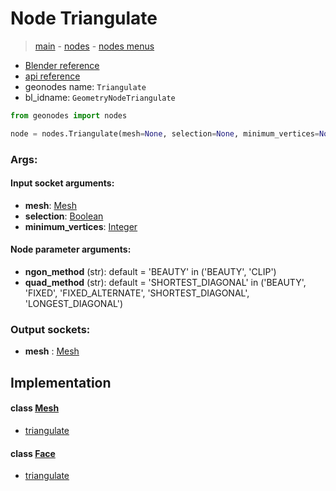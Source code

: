# Node Triangulate

> [main](../structure.md) - [nodes](nodes.md) - [nodes menus](nodes_menus.md)

- [Blender reference](https://docs.blender.org/manual/en/latest/modeling/geometry_nodes/mesh/triangulate.html)
- [api reference](https://docs.blender.org/api/current/bpy.types.GeometryNodeTriangulate.html)
- geonodes name: `Triangulate`
- bl_idname: `GeometryNodeTriangulate`

```python
from geonodes import nodes

node = nodes.Triangulate(mesh=None, selection=None, minimum_vertices=None, ngon_method='BEAUTY', quad_method='SHORTEST_DIAGONAL')
```

### Args:

#### Input socket arguments:

- **mesh**: [Mesh](Mesh.md)
- **selection**: [Boolean](Boolean.md)
- **minimum_vertices**: [Integer](Integer.md)

#### Node parameter arguments:

- **ngon_method** (str): default = 'BEAUTY' in ('BEAUTY', 'CLIP')
- **quad_method** (str): default = 'SHORTEST_DIAGONAL' in ('BEAUTY', 'FIXED', 'FIXED_ALTERNATE', 'SHORTEST_DIAGONAL', 'LONGEST_DIAGONAL')

### Output sockets:

- **mesh** : [Mesh](Mesh.md)

## Implementation

#### class [Mesh](Mesh.md)

 - [triangulate](Mesh.md#triangulate)
#### class [Face](Face.md)

 - [triangulate](Face.md#triangulate)
